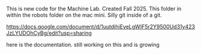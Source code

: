 This is new code for the Machine Lab. Created Fall 2025. This folder in within the robots folder on the mac mini. Silly git inside of a git.

https://docs.google.com/document/d/1uutdjhiEyeLgWIF5r2Y9500Ud31y423JzLYUDOhCyBg/edit?usp=sharing

here is the documentation. still working on this and is growing
